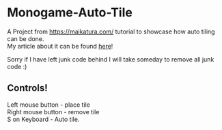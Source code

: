 # Monogame-Auto-Tile
A Project from https://maikatura.com/ tutorial to showcase how auto tiling can be done.<br>
My article about it can be found <a href="https://maikatura.com/blog/Auto-Tile">here</a>!

Sorry if I have left junk code behind I will take someday to remove all junk code :)

## Controls!
Left mouse button  - place tile<br>
Right mouse button - remove tile<br>
S on Keyboard - Auto tile.<br>
